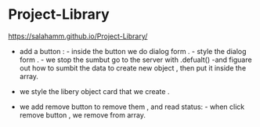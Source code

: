 # Project-Library
https://salahamm.github.io/Project-Library/

- add a button :
            - inside the button we do dialog form .
            - style the dialog form .
            - we stop the sumbut go to the server with .defualt()
            -and figuare out how to sumbit the data to create new object , then put it inside the array.

- we style the libery object card that we create .
- we add remove button to remove them , and read status:
            - when click remove button , we remove from array.
